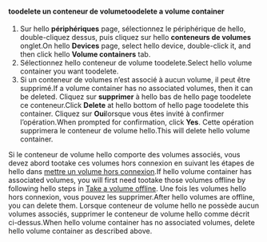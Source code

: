 <!--author=SharS last changed: 9/16/15-->

#### <a name="toodelete-a-volume-container"></a><span data-ttu-id="b9734-101">toodelete un conteneur de volume</span><span class="sxs-lookup"><span data-stu-id="b9734-101">toodelete a volume container</span></span>
1. <span data-ttu-id="b9734-102">Sur hello **périphériques** page, sélectionnez le périphérique de hello, double-cliquez dessus, puis cliquez sur hello **conteneurs de volumes** onglet.</span><span class="sxs-lookup"><span data-stu-id="b9734-102">On hello **Devices** page, select hello device, double-click it, and then click hello **Volume containers** tab.</span></span>
2. <span data-ttu-id="b9734-103">Sélectionnez hello conteneur de volume toodelete.</span><span class="sxs-lookup"><span data-stu-id="b9734-103">Select hello volume container you want toodelete.</span></span>
3. <span data-ttu-id="b9734-104">Si un conteneur de volumes n’est associé à aucun volume, il peut être supprimé.</span><span class="sxs-lookup"><span data-stu-id="b9734-104">If a volume container has no associated volumes, then it can be deleted.</span></span> <span data-ttu-id="b9734-105">Cliquez sur **supprimer** à hello bas de hello page toodelete ce conteneur.</span><span class="sxs-lookup"><span data-stu-id="b9734-105">Click **Delete** at hello bottom of hello page toodelete this container.</span></span> <span data-ttu-id="b9734-106">Cliquez sur **Oui**lorsque vous êtes invité à confirmer l’opération.</span><span class="sxs-lookup"><span data-stu-id="b9734-106">When prompted for confirmation, click **Yes**.</span></span> <span data-ttu-id="b9734-107">Cette opération supprimera le conteneur de volume hello.</span><span class="sxs-lookup"><span data-stu-id="b9734-107">This will delete hello volume container.</span></span>

<span data-ttu-id="b9734-108">Si le conteneur de volume hello comporte des volumes associés, vous devez abord tootake ces volumes hors connexion en suivant les étapes de hello dans [mettre un volume hors connexion](../articles/storsimple/storsimple-manage-volumes.md#take-a-volume-offline).</span><span class="sxs-lookup"><span data-stu-id="b9734-108">If hello volume container has associated volumes, you will first need tootake those volumes offline by following hello steps in [Take a volume offline](../articles/storsimple/storsimple-manage-volumes.md#take-a-volume-offline).</span></span> <span data-ttu-id="b9734-109">Une fois les volumes hello hors connexion, vous pouvez les supprimer.</span><span class="sxs-lookup"><span data-stu-id="b9734-109">After hello volumes are offline, you can delete them.</span></span> <span data-ttu-id="b9734-110">Lorsque conteneur de volume hello ne possède aucun volumes associés, supprimer le conteneur de volume hello comme décrit ci-dessus.</span><span class="sxs-lookup"><span data-stu-id="b9734-110">When hello volume container has no associated volumes, delete hello volume container as described above.</span></span>

